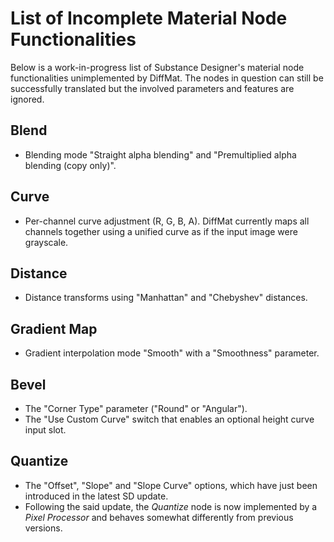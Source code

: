 # List of Incomplete Material Node Functionalities

Below is a work-in-progress list of Substance Designer's material node functionalities unimplemented by DiffMat. The nodes in question can still be successfully translated but the involved parameters and features are ignored.

## Blend

- Blending mode "Straight alpha blending" and "Premultiplied alpha blending (copy only)".

## Curve

- Per-channel curve adjustment (R, G, B, A). DiffMat currently maps all channels together using a unified curve as if the input image were grayscale.

## Distance

- Distance transforms using "Manhattan" and "Chebyshev" distances.

## Gradient Map

- Gradient interpolation mode "Smooth" with a "Smoothness" parameter.

## Bevel

- The "Corner Type" parameter ("Round" or "Angular").
- The "Use Custom Curve" switch that enables an optional height curve input slot.

## Quantize

- The "Offset", "Slope" and "Slope Curve" options, which have just been introduced in the latest SD update.
- Following the said update, the *Quantize* node is now implemented by a *Pixel Processor* and behaves somewhat differently from previous versions.

